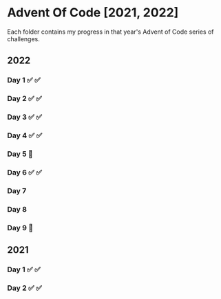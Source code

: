 # Advent Of Code [2021, 2022]


Each folder contains my progress in that year's Advent of Code series of challenges. 

## 2022
### Day 1 ✅ ✅ 
### Day 2 ✅ ✅ 
### Day 3 ✅ ✅ 
### Day 4 ✅ ✅ 
### Day 5 🚧
### Day 6 ✅ ✅ 
### Day 7 
### Day 8
### Day 9 🚧


## 2021
### Day 1 ✅ ✅ 
### Day 2 ✅ ✅ 